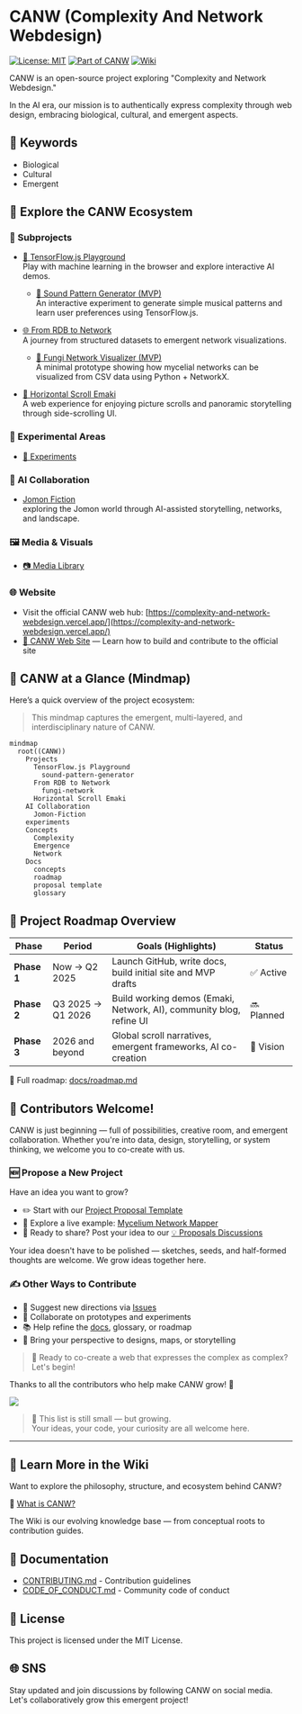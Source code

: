 # CANW (Complexity And Network Webdesign)

[![License: MIT](https://img.shields.io/badge/License-MIT-green.svg)](./LICENSE)
[![Part of CANW](https://img.shields.io/badge/CANW-ecosystem-blueviolet)](https://github.com/satoshi-create/complexity-and-network-webdesign)
[![Wiki](https://img.shields.io/badge/Wiki-Explore%20More-blue)](https://github.com/satoshi-create/complexity-and-network-webdesign/wiki)

CANW is an open-source project exploring "Complexity and Network Webdesign."

In the AI era, our mission is to authentically express complexity through web design, embracing biological, cultural, and emergent aspects.

## 🔑 Keywords
- Biological
- Cultural
- Emergent

## 🧭 Explore the CANW Ecosystem

### 📂 Subprojects

- [🤖 TensorFlow.js Playground](./projects/tensorflowjs-playground/README.md)  
  Play with machine learning in the browser and explore interactive AI demos.

    - [🎼 Sound Pattern Generator (MVP)](./projects/tensorflowjs-playground/sound-pattern-generator/README.md)  
   An interactive experiment to generate simple musical patterns and learn user preferences using TensorFlow.js.  

- [🌐 From RDB to Network](./projects/from-rdb-to-network/README.md)  
  A journey from structured datasets to emergent network visualizations.

  - [🍄 Fungi Network Visualizer (MVP)](./projects/from-rdb-to-network/fungi-network/README.md)  
    A minimal prototype showing how mycelial networks can be visualized from CSV data using Python + NetworkX.

- [📜 Horizontal Scroll Emaki](./projects/horizontal-scroll-emaki/README.md)  
  A web experience for enjoying picture scrolls and panoramic storytelling through side-scrolling UI.



### 🔬 Experimental Areas
- [🧪 Experiments](./experiments/README.md)

### 🤖 AI Collaboration
 - [Jomon Fiction](./ai-collaboration/Jomon-Fiction/)  
   exploring the Jomon world through AI-assisted storytelling, networks, and landscape.

### 🖼️ Media & Visuals
- [📷 Media Library](./media/README.md)

### 🌐 Website
- Visit the official CANW web hub: [https://complexity-and-network-webdesign.vercel.app/](https://complexity-and-network-webdesign.vercel.app/)
- [📘 CANW Web Site](./site/README.md) — Learn how to build and contribute to the official site


## 🧠 CANW at a Glance (Mindmap)

Here’s a quick overview of the project ecosystem:

> This mindmap captures the emergent, multi-layered, and interdisciplinary nature of CANW.

```mermaid
mindmap
  root((CANW))
    Projects
      TensorFlow.js Playground
        sound-pattern-generator
      From RDB to Network
        fungi-network
      Horizontal Scroll Emaki
    AI Collaboration
      Jomon-Fiction
    experiments
    Concepts
      Complexity
      Emergence
      Network
    Docs
      concepts
      roadmap
      proposal template
      glossary
```

## 🧭 Project Roadmap Overview

| Phase        | Period            | Goals (Highlights)                                              | Status     |
|--------------|------------------|------------------------------------------------------------------|------------|
| **Phase 1**  | Now → Q2 2025     | Launch GitHub, write docs, build initial site and MVP drafts    | ✅ Active   |
| **Phase 2**  | Q3 2025 → Q1 2026 | Build working demos (Emaki, Network, AI), community blog, refine UI | 🔜 Planned  |
| **Phase 3**  | 2026 and beyond   | Global scroll narratives, emergent frameworks, AI co-creation    | 🌌 Vision   |

📖 Full roadmap: [docs/roadmap.md](./docs/roadmap.md)

## 🌟 Contributors Welcome!
CANW is just beginning — full of possibilities, creative room, and emergent collaboration.
Whether you're into data, design, storytelling, or system thinking, we welcome you to co-create with us.

### 🆕 Propose a New Project

Have an idea you want to grow?
- ✏️ Start with our [Project Proposal Template](./docs/new_project_propesal/new_project_propesal.md)
- 🌿 Explore a live example: [Mycelium Network Mapper](./docs/new_project_propesal/sample/mycelium-network-mapper.md)
- 💬 Ready to share? Post your idea to our [💡 Proposals Discussions](https://github.com/satoshi-create/complexity-and-network-webdesign/discussions/categories/-proposals)

Your idea doesn't have to be polished — sketches, seeds, and half-formed thoughts are welcome.
We grow ideas together here.

### ✍️ Other Ways to Contribute

- 📌 Suggest new directions via [Issues](https://github.com/satoshi-create/complexity-and-network-webdesign/issues)
- 🧪 Collaborate on prototypes and experiments
- 📚 Help refine the [docs](./docs/README.md), glossary, or roadmap
- 🎨 Bring your perspective to designs, maps, or storytelling

> 🌱 Ready to co-create a web that expresses the complex as complex? Let's begin!


Thanks to all the contributors who help make CANW grow! 🌱

[![](https://contrib.rocks/image?repo=satoshi-create/complexity-and-network-webdesign)](https://github.com/satoshi-create/complexity-and-network-webdesign/graphs/contributors)

> 🚀 This list is still small — but growing.  
> Your ideas, your code, your curiosity are all welcome here.


---


## 📘 Learn More in the Wiki

Want to explore the philosophy, structure, and ecosystem behind CANW?

📖 [What is CANW?](https://github.com/satoshi-create/complexity-and-network-webdesign/wiki/What-is-CANW%3F)  

The Wiki is our evolving knowledge base — from conceptual roots to contribution guides.


## 📖 Documentation
- [CONTRIBUTING.md](./CONTRIBUTING.md) - Contribution guidelines
- [CODE_OF_CONDUCT.md](./CODE_OF_CONDUCT.md) - Community code of conduct

## 📜 License
This project is licensed under the MIT License.

## 🌐 SNS
Stay updated and join discussions by following CANW on social media. Let's collaboratively grow this emergent project!

